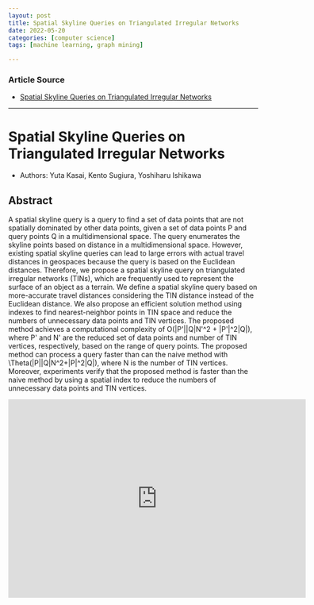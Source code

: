 ```yaml
---
layout: post
title: Spatial Skyline Queries on Triangulated Irregular Networks
date: 2022-05-20
categories: [computer science]
tags: [machine learning, graph mining]

---
```


### Article Source

* [Spatial Skyline Queries on Triangulated Irregular Networks](https://www.youtube.com/watch?v=ybS-SbpCJf4)


---

# Spatial Skyline Queries on Triangulated Irregular Networks

* Authors: Yuta Kasai, Kento Sugiura, Yoshiharu Ishikawa


## Abstract

A spatial skyline query is a query to find a set of data points that are not spatially dominated by other data points, given a set of data points P and query points Q in a multidimensional space. The query enumerates the skyline points based on distance in a multidimensional space. However, existing spatial skyline queries can lead to large errors with actual travel distances in geospaces because the query is based on the Euclidean distances. Therefore, we propose a spatial skyline query on triangulated irregular networks (TINs), which are frequently used to represent the surface of an object as a terrain. We define a spatial skyline query based on more-accurate travel distances considering the TIN distance instead of the Euclidean distance. We also propose an efficient solution method using indexes to find nearest-neighbor points in TIN space and reduce the numbers of unnecessary data points and TIN vertices.
The proposed method achieves a computational complexity of O(|P'||Q|N'^2 + |P'|^2|Q|), where P' and N' are the reduced set of data points and number of TIN vertices, respectively, based on the range of query points. The proposed method can process a query faster than can the naive method with \Theta(|P||Q|N^2+|P|^2|Q|), where N is the number of TIN vertices. Moreover, experiments verify that the proposed method is faster than the naive method by using a spatial index to reduce the numbers of unnecessary data points and TIN vertices.


<iframe width="600" height="400" src="https://www.youtube.com/embed/ybS-SbpCJf4" title="YouTube video player" frameborder="0" allow="accelerometer; autoplay; clipboard-write; encrypted-media; gyroscope; picture-in-picture" allowfullscreen></iframe>